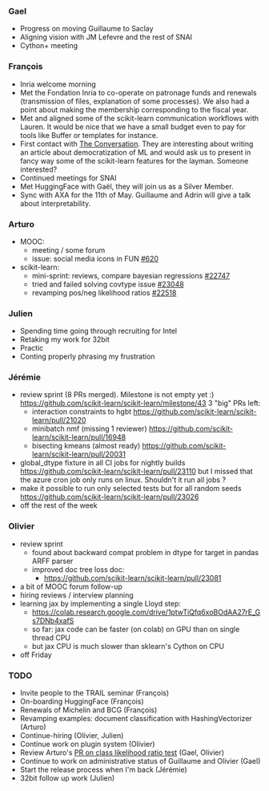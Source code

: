 

### Gael

- Progress on moving Guillaume to Saclay
- Aligning vision with JM Lefevre and the rest of SNAI
- Cython+ meeting

### François

- Inria welcome morning 
- Met the Fondation Inria to co-operate on patronage funds and renewals (transmission of files, explanation of some processes). We also had a point about making the membership corresponding to the fiscal year. 
- Met and aligned some of the scikit-learn communication workflows with Lauren. It would be nice that we have a small budget even to pay for tools like Buffer or templates for instance. 
- First contact with [The Conversation](https://theconversation.com). They are interesting about writing an article about democratization of ML and would ask us to present in fancy way some of the scikit-learn features for the layman. Someone interested?
- Continued meetings for SNAI
- Met HuggingFace with Gaël, they will join us as a Silver Member.
- Sync with AXA for the 11th of May. Guillaume and Adrin will give a talk about interpretability.

### Arturo

- MOOC:
    - meeting / some forum
    - issue: social media icons in FUN [#620](https://github.com/INRIA/scikit-learn-mooc/issues/620)
- scikit-learn:
    - mini-sprint: reviews, compare bayesian regressions [#22747](https://github.com/scikit-learn/scikit-learn/pull/22747)
    - tried and failed solving covtype issue [#23048](https://github.com/scikit-learn/scikit-learn/issues/23048)
    - revamping pos/neg likelihood ratios [#22518](https://github.com/scikit-learn/scikit-learn/pull/22518)

### Julien

- Spending time going through recruiting for Intel
- Retaking my work for 32bit 
- Practic
- Conting properly phrasing my frustration

### Jérémie
- review sprint (8 PRs merged). Milestone is not empty yet :)
  https://github.com/scikit-learn/scikit-learn/milestone/43
  3 "big" PRs left:
  - interaction constraints to hgbt
    https://github.com/scikit-learn/scikit-learn/pull/21020
  - minibatch nmf (missing 1 reviewer)
    https://github.com/scikit-learn/scikit-learn/pull/16948
  - bisecting kmeans (almost ready)
    https://github.com/scikit-learn/scikit-learn/pull/20031
- global_dtype fixture in all CI jobs for nightly builds
  https://github.com/scikit-learn/scikit-learn/pull/23110
  but I missed that the azure cron job only runs on linux. Shouldn't it run all jobs ?
- make it possible to run only selected tests but for all random seeds
  https://github.com/scikit-learn/scikit-learn/pull/23026
- off the rest of the week

### Olivier

- review sprint
    - found about backward compat problem in dtype for target in pandas ARFF parser 
    - improved doc tree loss doc:
        - https://github.com/scikit-learn/scikit-learn/pull/23081
- a bit of MOOC forum follow-up
- hiring reviews / interview planning
- learning jax by implementing a single Lloyd step:
    - https://colab.research.google.com/drive/1ptwTiQfq6xoBOdAA27rE_Gs7DNb4xafS
    - so far: jax code can be faster (on colab) on GPU than on single thread CPU
    - but jax CPU is much slower than sklearn's Cython on CPU
- off Friday

### TODO

- Invite people to the TRAIL seminar (François)
- On-boarding HuggingFace (François)
- Renewals of Michelin and BCG (François)
- Revamping examples: document classification with HashingVectorizer (Arturo)
- Continue-hiring (Olivier, Julien)
- Continue work on plugin system (Olivier)
- Review Arturo's [PR on class likelihood ratio test](https://github.com/scikit-learn/scikit-learn/pull/22518) (Gael, Olivier)
- Continue to work on administrative status of Guillaume and Olivier (Gael)
- Start the release process when I'm back (Jérémie)
- 32bit follow up work (Julien)
